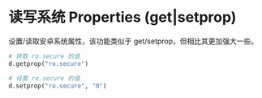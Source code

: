 # 读写系统 Properties (get|setprop)

设置/读取安卓系统属性，该功能类似于 get/setprop，但相比其更加强大一些。

```python
# 获取 ro.secure 的值
d.getprop("ro.secure")

# 设置 ro.secure 的值
d.setprop("ro.secure", "0")
```
